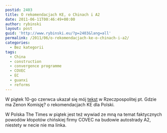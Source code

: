 ```yaml
---
postid: 2403
title: O rekomendacjach KE, o Chinach i A2
date: 2011-06-11T00:46:49+00:00
author: rybinski
layout: post
guid: 'http://www.rybinski.eu/?p=2403&lang=all'
permalink: /2011/06/o-rekomendacjach-ke-o-chinach-i-a2/
categories:
  - Bez kategorii
tags:
  - China
  - construction
  - convergence programme
  - COVEC
  - EC
  - guanxi
  - reforms
---
```

W piątek 10-go czerwca ukazał się mój [tekst](http://www.rp.pl/artykul/671418,671670_Gdzie_ma__Zenon_Komisje_.html) w Rzeczpospolitej pt. Gdzie ma Zenon Komisję? o rekomendacjach KE dla Polski.

W Polska The Times w piątek jest też wywiad ze mną na temat faktycznych powodów kłopotów chińskiej firmy COVEC na budowie autostrady A2, niestety w necie nie ma linka.

